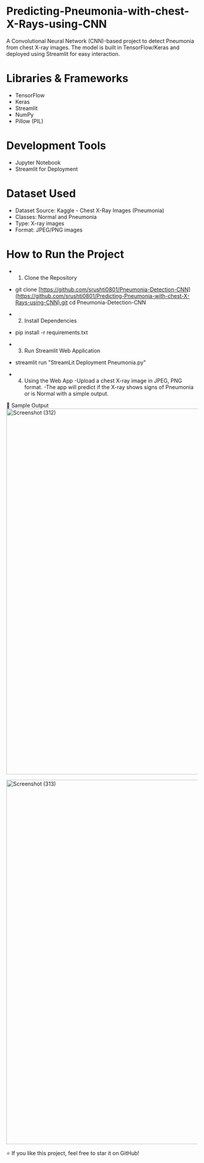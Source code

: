 # Predicting-Pneumonia-with-chest-X-Rays-using-CNN
A Convolutional Neural Network (CNN)-based project to detect Pneumonia from chest X-ray images.
The model is built in TensorFlow/Keras and deployed using Streamlit for easy interaction.

# Libraries & Frameworks
- TensorFlow
- Keras
- Streamlit
- NumPy
- Pillow (PIL)

# Development Tools
- Jupyter Notebook
- Streamlit for Deployment

# Dataset Used
- Dataset Source: Kaggle - Chest X-Ray Images (Pneumonia)
- Classes: Normal and Pneumonia
- Type: X-ray images
- Format: JPEG/PNG images

# How to Run the Project
- 1. Clone the Repository
- git clone [https://github.com/srushti0801/Pneumonia-Detection-CNN](https://github.com/srushti0801/Predicting-Pneumonia-with-chest-X-Rays-using-CNN).git
  cd Pneumonia-Detection-CNN

- 2. Install Dependencies
- pip install -r requirements.txt

- 3. Run Streamlit Web Application
- streamlit run "StreamLit Deployment Pneumonia.py"

- 4. Using the Web App
-Upload a chest X-ray image in JPEG, PNG format.
-The app will predict if the X-ray shows signs of Pneumonia or is Normal with a simple output.

📸 Sample Output
<img width="1418" height="963" alt="Screenshot (312)" src="https://github.com/user-attachments/assets/7cdfb01f-cec7-4a9b-bfc6-e9c9995d681f" />


<img width="1375" height="959" alt="Screenshot (313)" src="https://github.com/user-attachments/assets/cd944fb1-806c-4e2a-b13f-88071e68b509" />


⭐ If you like this project, feel free to star it on GitHub!
